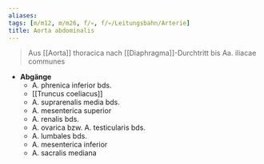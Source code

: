 ```yaml
---
aliases: 
tags: [m/m12, m/m26, f/💀, f/💀/Leitungsbahn/Arterie]
title: Aorta abdominalis
---
```

> Aus [[Aorta]] thoracica nach [[Diaphragma]]-Durchtritt bis Aa. iliacae communes
- **Abgänge**
	- A. phrenica inferior bds.
	- [[Truncus coeliacus]]
	- A. suprarenalis media bds.
	- A. mesenterica superior
	- A. renalis bds.
	- A. ovarica bzw. A. testicularis bds.
	- A. lumbales bds.
	- A. mesenterica inferior
	- A. sacralis mediana